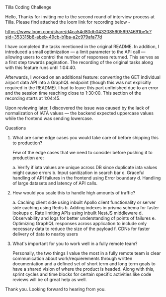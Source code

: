Tilla Coding Challenge

Hello, Thanks for inviting me to the second round of interview process at Tilla. Please find attached the loom link for recording below -

https://www.loom.com/share/d4ca54d80db04320856056974691be1c?sid=353315b8-abeb-49cb-b1ba-a2c979afa77d

I have completed the tasks mentioned in the original README. In addition, I introduced a small optimization — a limit parameter to the API call — allowing users to control the number of responses returned. This serves as a first step towards pagination. The recording of the original tasks along with this feature runs until 1:04:40.

Afterwards, I worked on an additional feature: converting the GET individual airport data API into a GraphQL endpoint (though this was not explicitly required in the README). I had to leave this part unfinished due to an error and the session time reaching close to 1:30:00. This section of the recording starts at 1:04:45.

Upon reviewing later, I discovered the issue was caused by the lack of normalization of IATA values — the backend expected uppercase values while the frontend was sending lowercase.

Questions

1. What are some edge cases you would take care of before shipping this to production?

    Few of the edge cases that we need to consider before pushing it to production are:

    a. Verify if iata values are unique across DB since duplicate iata values might cause errors
    b. Input sanitization in search bar
    c. Graceful handling of API failures in the frontend using Error boundary
    d. Handling of large datasets and latency of API calls.

2. How would you scale this to handle high amounts of traffic?

    a. Caching client side using inbuilt Apollo client functionality or server side caching using Redis
    b. Adding indexes in prisma schema for faster lookups
    c. Rate limiting APIs using inbuilt NestJS middleware
    d. Observability and logs for better understanding of points of failures
    e. Optimizing GraphQL responses across application to include only necessary data to reduce the size of the payload
    f. CDNs for faster delivery of data to nearby users



3. What's important for you to work well in a fully remote team?

    Personally, the two things I value the most in a fully remote team is clear communication about work/requierements through written documentation and a defined set of short term and long term goals to have a shared vision of where the product is headed. Along with this, sprint cycles and time blocks for certain specific activities like code reviews will be of great help as well.


Thank you. Looking forward to hearing from you.

